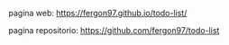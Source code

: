 pagina web:  https://fergon97.github.io/todo-list/

pagina repositorio:  https://github.com/fergon97/todo-list
